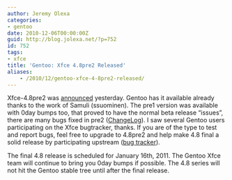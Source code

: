 ```yaml
---
author: Jeremy Olexa
categories:
- gentoo
date: 2010-12-06T00:00:00Z
guid: http://blog.jolexa.net/?p=752
id: 752
tags:
- xfce
title: 'Gentoo: Xfce 4.8pre2 Released'
aliases:
    - /2010/12/gentoo-xfce-4-8pre2-released/
---
```


Xfce-4.8pre2 was [announced][1] yesterday. Gentoo has it available already thanks to the work of Samuli (ssuominen). The pre1 version was available with 0day bumps too, that proved to have the normal beta release &#8220;issues&#8221;, there are many bugs fixed in pre2 ([ChangeLog][2]). I saw several Gentoo users participating on the Xfce bugtracker, thanks. If you are of the type to test and report bugs, feel free to upgrade to 4.8pre2 and help make 4.8 final a solid release by participating upstream ([bug tracker][3]).

The final 4.8 release is scheduled for January 16th, 2011. The Gentoo Xfce team will continue to bring you 0day bumps if possible. The 4.8 series will not hit the Gentoo stable tree until after the final release.

 [1]: http://www.xfce.org/about/news?id=25
 [2]: http://www.xfce.org/documentation/changelogs/4.8pre2
 [3]: http://bugzilla.xfce.org/